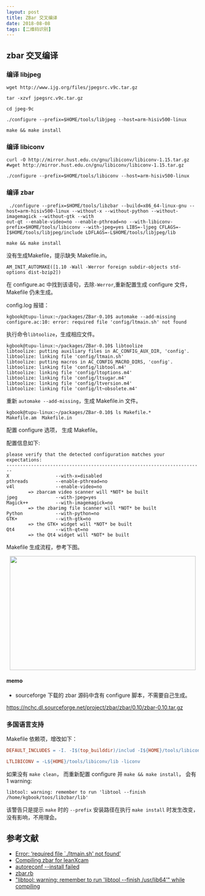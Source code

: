 ```yaml
---
layout: post
title: ZBar 交叉编译
date: 2018-08-08
tags: [二维码识别]
---
```


## zbar 交叉编译 ##
### 编译 libjpeg ###

```shell
wget http://www.ijg.org/files/jpegsrc.v9c.tar.gz

tar -xzvf jpegsrc.v9c.tar.gz

cd jpeg-9c

./configure --prefix=$HOME/tools/libjpeg --host=arm-hisiv500-linux

make && make install
```

### 编译 libiconv ###

```shell
curl -O http://mirror.hust.edu.cn/gnu/libiconv/libiconv-1.15.tar.gz
#wget http://mirror.hust.edu.cn/gnu/libiconv/libiconv-1.15.tar.gz

./configure --prefix=$HOME/tools/libiconv --host=arm-hisiv500-linux
```

### 编译 zbar ###

```shell
 ./configure --prefix=$HOME/tools/libzbar --build=x86_64-linux-gnu --host=arm-hisiv500-linux --without-x --without-python --without-imagemagick --without-gtk --with
out-qt --enable-video=no --enable-pthread=no --with-libiconv-prefix=$HOME/tools/libiconv --with-jpeg=yes LIBS=-ljpeg CFLAGS=-I$HOME/tools/libjpeg/include LDFLAGS=-L$HOME/tools/libjpeg/lib

make && make install
```
没有生成Makefile，提示缺失 Makefile.in。

```
AM_INIT_AUTOMAKE([1.10 -Wall -Werror foreign subdir-objects std-options dist-bzip2]) 
```

在 configure.ac 中找到该语句，去除`-Werror`,重新配置生成 configure 文件，Makefile 仍未生成。

config.log 报错：

```shell
kgbook@tupu-linux:~/packages/ZBar-0.10$ automake --add-missing
configure.ac:10: error: required file 'config/ltmain.sh' not found
```

执行命令`libtoolize`，生成相应文件。

```shell
kgbook@tupu-linux:~/packages/ZBar-0.10$ libtoolize
libtoolize: putting auxiliary files in AC_CONFIG_AUX_DIR, 'config'.
libtoolize: linking file 'config/ltmain.sh'
libtoolize: putting macros in AC_CONFIG_MACRO_DIRS, 'config'.
libtoolize: linking file 'config/libtool.m4'
libtoolize: linking file 'config/ltoptions.m4'
libtoolize: linking file 'config/ltsugar.m4'
libtoolize: linking file 'config/ltversion.m4'
libtoolize: linking file 'config/lt~obsolete.m4'
```
重新 `automake --add-missing`，生成 Makefile.in 文件。

```shell
kgbook@tupu-linux:~/packages/ZBar-0.10$ ls Makefile.*
Makefile.am  Makefile.in
```

配置 configure 选项， 生成 Makefile。

配置信息如下:

```shell
please verify that the detected configuration matches your expectations:
------------------------------------------------------------------------
X                 --with-x=disabled
pthreads          --enable-pthread=no
v4l               --enable-video=no
        => zbarcam video scanner will *NOT* be built
jpeg              --with-jpeg=yes
Magick++          --with-imagemagick=no
        => the zbarimg file scanner will *NOT* be built
Python            --with-python=no
GTK+              --with-gtk=no
        => the GTK+ widget will *NOT* be built
Qt4               --with-qt=no
        => the Qt4 widget will *NOT* be built
```

Makefile 生成流程，参考下图。
<!---
![Makefile 生成流程图](https://wx4.sinaimg.cn/mw690/006VpBMWly1fu2cm0plxcj30dj08an09.jpg)
-->
<p align="center">
  <img width="487" height="298" src="https://wx4.sinaimg.cn/mw690/006VpBMWly1fu2cm0plxcj30dj08an09.jpg">
</p>

#### memo ####

- sourceforge 下载的 zbar 源码中含有 configure 脚本，不需要自己生成。

https://nchc.dl.sourceforge.net/project/zbar/zbar/0.10/zbar-0.10.tar.gz

### 多国语言支持 ###

Makefile 依赖项，增改如下：

```makefile
DEFAULT_INCLUDES = -I. -I$(top_builddir)/includ -I${HOME}/tools/libiconv/include

LTLIBICONV = -L${HOME}/tools/libiconv/lib -liconv
```

如果没有 `make clean`， 而重新配置 configure 并 `make && make install`， 会有 1 warning:

```shell
libtool: warning: remember to run 'libtool --finish /home/kgbook/toos/libzbar/lib'
```

该警告只是提示 `make` 时的 `--prefix` 安装路径在执行 `make install` 时发生改变，没有影响，不用理会。

## 参考文献 ##

- [Error: ‘required file `./ltmain.sh' not found’](https://www.gnu.org/software/automake/manual/html_node/Error-required-file-ltmain_002esh-not-found.html)
- [Compiling zbar for leanXcam](https://github.com/scs/leanXcam/wiki/Compiling-zbar-for-leanXcam)
- [autoreconf --install failed](https://sourceforge.net/p/zbar/discussion/664596/thread/f4b52988/)
- [zbar.rb](https://github.com/Homebrew/homebrew-core/blob/master/Formula/zbar.rb)
- ["libtool: warning: remember to run 'libtool --finish /usr/lib64'" while compiling](https://www.linuxquestions.org/questions/slackware-14/libtool-warning-remember-to-run-%27libtool-finish-usr-lib64%27-while-compiling-slackbuilds-4175593774/)
